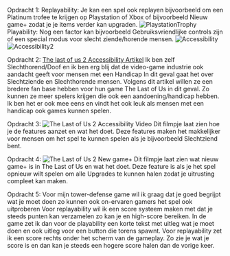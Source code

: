 Opdracht 1:
Replayability: Je kan een spel ook replayen bijvoorbeeld om een Platinum trofee te krijgen op Playstation of Xbox of bijvoorbeeld Nieuw game+ zodat je je items verder kan upgraden.
![PlaystationTrophy](https://s3-newsifier.ams3.digitaloceanspaces.com/xgn.nl/images/2024-01/playstation-trophiesf1655372648.jpg)
Playability: Nog een factor kan bijvoorbeeld Gebruiksvriendlijke controls zijn of een special modus voor slecht ziende/horende mensen.
![Accessibility](https://encrypted-tbn0.gstatic.com/images?q=tbn:ANd9GcQUhaEw2kU7aFDjfQ3_kk-gOzgs1Sok9xmnhg&s)
![Accessibility2](https://i0.wp.com/caniplaythat.com/wp-content/uploads/2020/06/The-Last-of-Us%E2%84%A2-Part-II_20200523145927-scaled.jpg?resize=800%2C450&ssl=1)

Opdracht 2: 
[The last of us 2 Accessibility Artikel](https://www.playstation.com/en-gb/games/the-last-of-us-part-ii/accessibility/#:~:text=and%20while%20aiming.-,Navigation%20and%20traversal,find%20enemies%20or%20pickups%20instead.)
Ik ben zelf Slechthorend/Doof en ik ben erg blij dat de video-game industrie ook aandacht geeft voor mensen met een Handicap
In dit geval gaat het over Slechtziende en Slechthorende mensen.
Volgens dit artikel willen ze een bredere fan base hebben voor hun game The Last of Us in dit geval.
Zo kunnen ze meer spelers krijgen die ook een aandoening/handicap hebben. 
Ik ben het er ook mee eens en vindt het ook leuk als mensen met een handicap ook games kunnen spelen.

Opdracht 3: 
![The Last of Us 2 Accessibility Video](https://www.youtube.com/watch?v=GHN5v3NJ9ko)
Dit filmpje laat zien hoe je de features aanzet en wat het doet.
Deze features maken het makkelijker voor mensen om het spel te kunnen spelen als je bijvoorbeeld Slechtziend bent.

Opdracht 4: 
![The Last of Us 2 New game+](https://www.youtube.com/watch?v=TT10Alu9Xp0)
Dit filmpje laat zien wat nieuw game+ is in The Last of Us en wat het doet.
Deze feature is als je het spel opnieuw wilt spelen om alle Upgrades te kunnen halen zodat je uitrusting compleet kan maken.

Opdracht 5: 
Voor mijn tower-defense game wil ik graag dat je goed begrijpt wat je moet doen zo kunnen ook on-ervaren gamers het spel ook uitproberen
Voor replayability wil ik een score systeem maken met dat je steeds punten kan verzamelen zo kan je en high-score bereiken.
In de game zet ik dan voor de playability een korte tekst met uitleg wat je moet doen en ook uitleg voor een button die torens spawnt.
Voor replayability zet ik een score rechts onder het scherm van de gameplay. Zo zie je wat je score is en dan kan je steeds een hogere score halen dan de vorige keer.